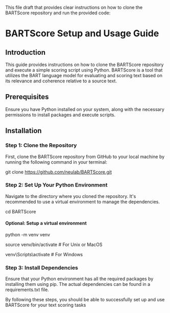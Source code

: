 This file draft that provides clear instructions on how to clone the BARTScore repository and run the provided code:

# BARTScore Setup and Usage Guide

## Introduction
This guide provides instructions on how to clone the BARTScore repository and execute a simple scoring script using Python. BARTScore is a tool that utilizes the BART language model for evaluating and scoring text based on its relevance and coherence relative to a source text.

## Prerequisites
Ensure you have Python installed on your system, along with the necessary permissions to install packages and execute scripts.

## Installation

### Step 1: Clone the Repository
First, clone the BARTScore repository from GitHub to your local machine by running the following command in your terminal:


git clone https://github.com/neulab/BARTScore.git


### Step 2: Set Up Your Python Environment

Navigate to the directory where you cloned the repository. It's recommended to use a virtual environment to manage the dependencies.

cd BARTScore
#### Optional: Setup a virtual environment
python -m venv venv

source venv/bin/activate  # For Unix or MacOS

venv\Scripts\activate  # For Windows


### Step 3: Install Dependencies

Ensure that your Python environment has all the required packages by installing them using pip. The actual dependencies can be found in a requirements.txt file.

By following these steps, you should be able to successfully set up and use BARTScore for your text scoring tasks
